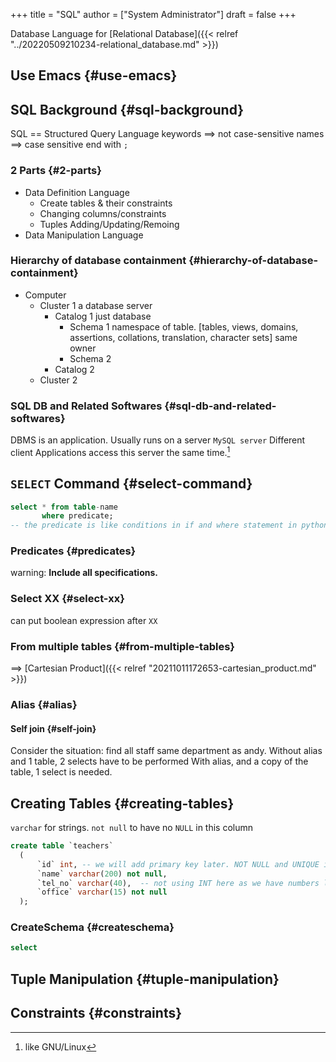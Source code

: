 +++
title = "SQL"
author = ["System Administrator"]
draft = false
+++

Database Language for [Relational Database]({{< relref "../20220509210234-relational_database.md" >}})


## Use Emacs {#use-emacs}


## SQL Background {#sql-background}

SQL == Structured Query Language
keywords ==&gt; not case-sensitive
names ==&gt; case sensitive
end with `;`


### 2 Parts {#2-parts}

-   Data Definition Language
    -   Create tables &amp; their constraints
    -   Changing columns/constraints
    -   Tuples Adding/Updating/Remoing
-   Data Manipulation Language


### Hierarchy of database containment {#hierarchy-of-database-containment}

-   Computer
    -   Cluster 1
        a database server
        -   Catalog 1
            just database
            -   Schema 1
                namespace of table.
                [tables, views, domains, assertions, collations, translation, character sets]
                same owner
            -   Schema 2
        -   Catalog 2
    -   Cluster 2


### SQL DB and Related Softwares {#sql-db-and-related-softwares}

DBMS is an application. Usually runs on a server `MySQL server`
Different client Applications access this server the same time.[^fn:1]


## `SELECT` Command {#select-command}

```sql
select * from table-name
       where predicate;
-- the predicate is like conditions in if and where statement in python
```


### Predicates {#predicates}

warning: **Include all specifications.**


### Select XX {#select-xx}

can put boolean expression after `XX`


### From multiple tables {#from-multiple-tables}

==&gt; [Cartesian Product]({{< relref "20211011172653-cartesian_product.md" >}})


### Alias {#alias}


#### Self join {#self-join}

Consider the situation:
 find all staff same department as andy.
 Without alias and 1 table, 2 selects have to be performed
 With alias, and a copy of the table, 1 select is needed.


## Creating Tables {#creating-tables}

`varchar` for strings.
`not null` to have no `NULL` in this column

```sql
create table `teachers`
  (
      `id` int, -- we will add primary key later. NOT NULL and UNIQUE is not needed.
      `name` varchar(200) not null,
      `tel_no` varchar(40),  -- not using INT here as we have numbers like +44
      `office` varchar(15) not null
  );


```


### CreateSchema {#createschema}

```sql
select
```


## Tuple Manipulation {#tuple-manipulation}


## Constraints {#constraints}

[^fn:1]: like GNU/Linux